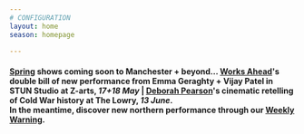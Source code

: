 ```yaml
---
# CONFIGURATION
layout: home
season: homepage

---
```

#### [Spring](/current/2018-springsummer) shows coming soon to Manchester + beyond… [Works Ahead](/current/2018-worksahead)'s double bill of new performance from Emma Geraghty + Vijay Patel in STUN Studio at Z-arts, *17+18 May* | [Deborah Pearson](/current/2018-springsummer/pearson)'s cinematic retelling of Cold War history at The Lowry, *13 June*.<br>In the meantime, discover new northern performance through our <a href="http://wordofwarning.posthaven.com" target="_blank">Weekly Warning</a>.

